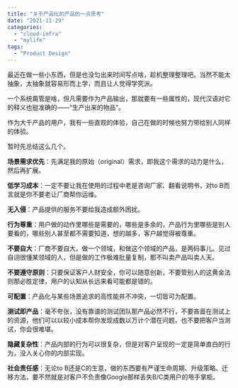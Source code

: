 ```yaml
---
title: "关于产品化的产品的一点思考"
date: "2021-11-29"
categories: 
  - "cloud-infra"
  - "mylife"
tags:
  - "Product Design"
---
```


最近在做一些小东西，但是也没匀出来时间写点啥，趁机整理整理吧。当然不能太抽象，太抽象就容易形而上学，而且让人觉得学究派。

一个系统甭管是啥，但凡需要作为产品输出，那就要有一些属性的，现代汉语对它的释义也挺准确的——“生产出来的物品”。

作为大千产品的用户，我有一些直观的体验，自己在做的时候也努力带给别人同样的体验。

暂时先总结这么几个。

**场景需求优先**：先满足我的原始（original）需求，即我这个需求的动力是什么，然后再扩展。

**低学习成本**：一定不要让我在使用的过程中老是咨询厂家、翻看说明书，对to B而言就是你不要老让厂商帮你运维。

**无入侵**：产品提供的服务不要给我造成额外困扰。

**行为尊重**：用户做的动作里哪些是需要的，哪些是多余的，产品行为里哪些是别人要看的，哪些别人甚至都不需要知道，想的越多，客户越觉得被尊重。

**不要自大**：厂商不要自大，做一个领域，和做这个领域的产品，是两码事儿。见过自诩很懂某领域的人，但是做的工作极难批量复制，那不叫卖产品叫卖人天。

**不要遵守原则**：只要保证客户人财安全，你可以随意创新，不要管别人的这黄金法则那必胜定律，用户的认知从长远来看可能都是错的。

**可配置**：产品化与某些场景追求的高性能并不冲突，一切皆可为配置。

**测试即产品**：毫不夸张，没有靠谱的测试团队那产品必然不行，不要吝啬在测试上的资源，他们可以以较小成本帮你发现成数以万计个潜在问题，也不要把客户当测试，你会很难堪。

**隐藏复杂性**：产品内部的行为可以很复杂，但是对客户呈现的一定是简单直白的行为，没人关心你的内部实现。

**社会责任感**：无论to B还是C的生意，做的东西要有严谨生命周期、升级策略、迁移方法，要不然就是对客户不负责像Google那样丢失B/C类用户的甩手掌柜。
